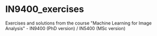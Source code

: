 # IN9400_exercises
Exercises and solutions from the course "Machine Learning for Image Analysis" - IN9400 (PhD version) / IN5400 (MSc version)
